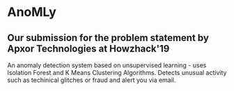 # AnoMLy

## Our submission for the problem statement by Apxor Technologies at Howzhack'19

An anomaly detection system based on unsupervised learning - uses Isolation Forest and K Means Clustering Algorithms.
Detects unusual activity such as techinical glitches or fraud and alert you via email.